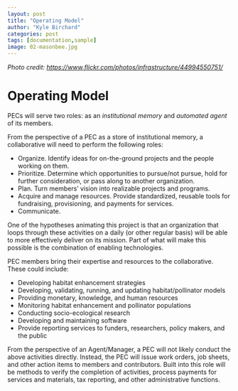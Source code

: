 ```yaml
---
layout: post
title: "Operating Model"
author: "Kyle Birchard"
categories: post
tags: [documentation,sample]
image: 02-masonbee.jpg
---
```

*Photo credit: https://www.flickr.com/photos/infrastructure/44994550751/*

# Operating Model

PECs will serve two roles: as an *institutional memory* and *automated agent* of its members. 

From the perspective of a PEC as a store of institutional memory, a collaborative will need to perform the following roles:

- Organize. Identify ideas for on-the-ground projects and the people working on them.
- Prioritize. Determine which opportunities to pursue/not pursue, hold for further consideration, or pass along to another organization.
- Plan. Turn members’ vision into realizable projects and programs.
- Acquire and manage resources. Provide standardized, reusable tools for fundraising, provisioning, and payments for services.
- Communicate. 

One of the hypotheses animating this project is that an organization that loops through these activities on a daily (or other regular basis) will be able to more effectively deliver on its mission. Part of what will make this possible is the combination of enabling technologies. 

PEC members bring their expertise and resources to the collaborative. These could include:

- Developing habitat enhancement strategies
- Developing, validating, running, and updating habitat/pollinator models
- Providing monetary, knowledge, and human resources
- Monitoring habitat enhancement and pollinator populations
- Conducting socio-ecological research
- Developing and maintaining software
- Provide reporting services to funders, researchers, policy makers, and the public

From the perspective of an Agent/Manager, a PEC will not likely conduct the above activities directly. Instead, the PEC will issue work orders, job sheets, and other action items to members and contributors. Built into this role will be methods to verify the completion of activities, process payments for services and materials, tax reporting, and other administrative functions.
